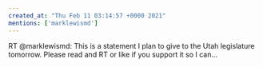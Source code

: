 ```yaml
---
created_at: "Thu Feb 11 03:14:57 +0000 2021"
mentions: ['marklewismd']
---
```


RT @marklewismd: This is a statement I plan to give to the Utah legislature tomorrow. Please read and RT or like if you support it so I can…